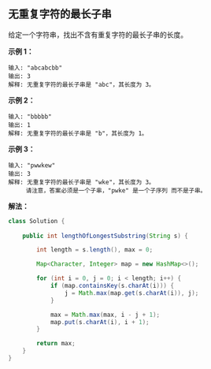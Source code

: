 


## 无重复字符的最长子串

给定一个字符串，找出不含有重复字符的最长子串的长度。

**示例 1：**

```
输入: "abcabcbb"
输出: 3 
解释: 无重复字符的最长子串是 "abc"，其长度为 3。
```

**示例 2：**

```
输入: "bbbbb"
输出: 1
解释: 无重复字符的最长子串是 "b"，其长度为 1。
```

**示例 3：**

```
输入: "pwwkew"
输出: 3
解释: 无重复字符的最长子串是 "wke"，其长度为 3。
     请注意，答案必须是一个子串，"pwke" 是一个子序列 而不是子串。
```

**解法：**

```java
class Solution {
    
    public int lengthOfLongestSubstring(String s) {

        int length = s.length(), max = 0;

        Map<Character, Integer> map = new HashMap<>();

        for (int i = 0, j = 0; i < length; i++) {
            if (map.containsKey(s.charAt(i))) {
                j = Math.max(map.get(s.charAt(i)), j);
            }

            max = Math.max(max, i - j + 1);
            map.put(s.charAt(i), i + 1);
        }

        return max;
    }
}
```